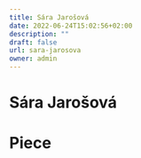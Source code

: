 ```yaml
---
title: Sára Jarošová
date: 2022-06-24T15:02:56+02:00
description: ""
draft: false
url: sara-jarosova
owner: admin
---
```

# Sára Jarošová

<!-- SECTION BREAK -->
# Piece
